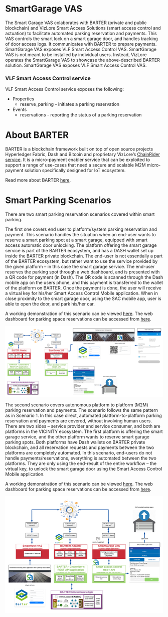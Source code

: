 # SmartGarage VAS

The Smart Garage VAS colaborates with BARTER (private and public blockchain) and VizLore Smart Access Solutions (smart access control and actuation) to facilitate automated parking reservation and payments. This VAS controls the smart lock on a smart garage door, and handles tracking of door access logs. It communicates with BARTER to prepare payments. SmartGarage VAS exposes VLF Smart Access Control VAS. SmartGarage VAS is not meant to be installed by individual users. Instead, VizLore operates the SmartGarage VAS to showcase the above-described BARTER solution. SmartGarage VAS exposes VLF Smart Access Control VAS. 

### VLF Smart Access Control service

VLF Smart Access Control service exposes the following:

* Properties
	* reserve_parking - initiates a parking reservation
* Events
	* reservations - reporting the status of a parking reservation
  
 # About BARTER 

BARTER is a blockchain framework built on top of open source projects Hyperledger Fabric, Dash and Bitcoin and proprietary VizLore’s [ChainRider service](https://chainrider.io/). It is a micro-payment enabler service that can be exploited to support a range of use-cases that need a secure and scalable M2M micro-payment solution specifically designed for IoT ecosystem.

Read more about BARTER [here](https://github.com/vicinityh2020/vicinity-adapter-barter).

# Smart Parking Scenarios

There are two smart parking reservation scenarios covered within smart parking. 

The first one covers end user to platform/system parking reservation and payment. This scenario handles the situation when an end-user wants to reserve a smart parking spot at a smart garage, equipped with smart access automatic door unlocking. The platform offering the smart garage service is part of the BARTER ecosystem, and has a DASH wallet set up inside the BARTER private blockchain. The end-user is not essentially a part of the BARTER ecosystem, but rather want to use the service provided by the given platform – in this case the smart garage service. The end-user reserves the parking spot through a web dashboard, and is presented with a QR code for payment (in Dash). The QR code is scanned through the Dash mobile app on the users phone, and this payment is transferred to the wallet of the platform on BARTER. Once the payment is done, the user will receive a virtual key for his/her Smart Access Control Mobile application. When in close proximity to the smart garage door, using the SAC mobile app, user is able to open the door, and park his/her car. 

A working demonstration of this scenario can be viewed [here](https://www.youtube.com/watch?v=jrqIGyOWNDU). The web dashboard for parking space reservations can be accessed from [here](http://smartgarage.block-chain-labs.com:8000).

![Scenario 1 - Architecture](architecture/Scenario1.png)

The second scenario covers autonomous platform to platform (M2M) parking reservation and payments. The scenario follows the same pattern as in Scenario 1. In this case direct, automated platform-to-platform parking reservation and payments are covered, without involving human users. There are two sides – service provider and service consumer, and both are platforms in the VICINITY ecosystem. The first platform is offering the smart garage service, and the other platform wants to reserve smart garage parking spots. Both platforms have Dash wallets on BARTER private blockchain, and all reservation requests and payments between the two platforms are completely automated. In this scenario, end-users do not handle payments/reservations, everything is automated between the two platforms. They are only using the end-result of the entire workflow – the virtual key, to unlock the smart garage door using the  Smart Access Control Mobile application.

A working demonstration of this scenario can be viewed [here](https://www.youtube.com/watch?v=CD2j8u2hmUs). The web dashboard for parking space reservations can be accessed from [here](http://smarthotel.block-chain-labs.com:8000).

![Scenario 2 - Architecture](architecture/Scenario2.png)
